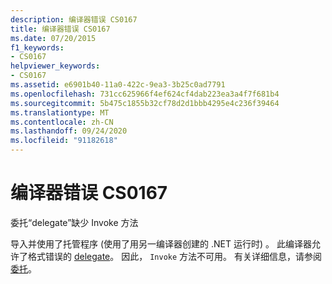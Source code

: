 ```yaml
---
description: 编译器错误 CS0167
title: 编译器错误 CS0167
ms.date: 07/20/2015
f1_keywords:
- CS0167
helpviewer_keywords:
- CS0167
ms.assetid: e6901b40-11a0-422c-9ea3-3b25c0ad7791
ms.openlocfilehash: 731cc625966f4ef624cf4dab223ea3a4f7f681b4
ms.sourcegitcommit: 5b475c1855b32cf78d2d1bbb4295e4c236f39464
ms.translationtype: MT
ms.contentlocale: zh-CN
ms.lasthandoff: 09/24/2020
ms.locfileid: "91182618"
---
```

# <a name="compiler-error-cs0167"></a>编译器错误 CS0167

委托“delegate”缺少 Invoke 方法  
  
 导入并使用了托管程序 (使用了用另一编译器创建的 .NET 运行时) 。 此编译器允许了格式错误的 [delegate](../language-reference/builtin-types/reference-types.md)。 因此， `Invoke` 方法不可用。 有关详细信息，请参阅[委托](../programming-guide/delegates/index.md)。
